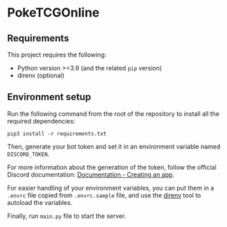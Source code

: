 # PokeTCGOnline

## Requirements

This project requires the following:

- Python version >=3.9 (and the related ```pip``` version)
- direnv (optional)

## Environment setup

Run the following command from the root of the repository to install all the required dependencies:

```commandline
pip3 install -r requirements.txt
```

Then, generate your bot token and set it in an environment variable named ```DISCORD_TOKEN```.

For more information about the generation of the token, follow the official Discord documentation: [Documentation - Creating an app](https://discord.com/developers/docs/getting-started#creating-an-app).

For easier handling of your environment variables, you can put them in a ```.envrc``` file copied from ```.envrc.sample``` file, and use the [direnv](https://direnv.net) tool to autoload the variables.

Finally, run ```main.py``` file to start the server.